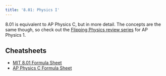 ```yaml
---
title: '8.01: Physics I'
---
```


8.01 is equivalent to AP Physics C, but in more detail. The concepts are the same though, so check out the [Flipping Physics review series](https://www.flippingphysics.com/ap-physics-1-review.html) for AP Physics 1.

## Cheatsheets

- [MIT 8.01 Formula Sheet](https://web.mit.edu/concourse/8.01/current/exam3_Formula_Sheet.pdf)
- [AP Physics C Formula Sheet](https://secure-media.collegeboard.org/digitalServices/pdf/ap/physics-c-tables-and-equations-list.pdf)
